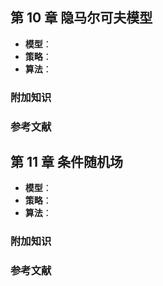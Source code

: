 
## 第 10 章 隐马尔可夫模型

- **模型**：
- **策略**：
- **算法**：

### 附加知识

### 参考文献

## 第 11 章 条件随机场

- **模型**：
- **策略**：
- **算法**：

### 附加知识

### 参考文献